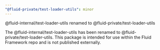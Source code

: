```yaml
---
"@fluid-private/test-loader-utils": minor
---
```


@fluid-internal/test-loader-utils renamed to @fluid-private/test-loader-utils

The @fluid-internal/test-loader-utils has been renamed to @fluid-private/test-loader-utils. This package is intended for
use within the Fluid Framework repo and is not published externally.
